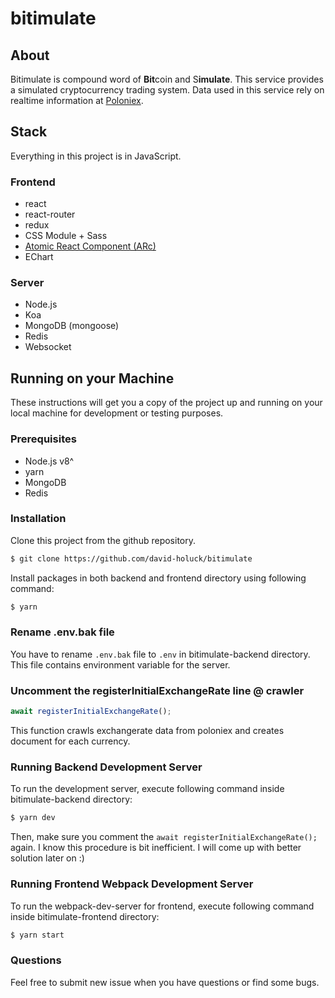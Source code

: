 # bitimulate

## About

Bitimulate is compound word of **Bit**coin and S**imulate**. This service provides a simulated cryptocurrency trading system. Data used in this service rely on realtime information at [Poloniex](https://poloniex.com).

## Stack

Everything in this project is in JavaScript.

### Frontend

- react
- react-router
- redux
- CSS Module + Sass
- [Atomic React Component (ARc)](https://arc.js.org)
- EChart

### Server

- Node.js
- Koa
- MongoDB (mongoose)
- Redis
- Websocket

## Running on your Machine

These instructions will get you a copy of the project up and running on your local machine for development or testing purposes.

### Prerequisites

- Node.js v8^
- yarn
- MongoDB
- Redis

### Installation

Clone this project from the github repository.

```bash
$ git clone https://github.com/david-holuck/bitimulate
```

Install packages in both backend and frontend directory using following command:

```bash
$ yarn
```

### Rename .env.bak file

You have to rename `.env.bak` file to `.env` in bitimulate-backend directory. This file contains environment variable for the server.

### Uncomment the registerInitialExchangeRate line @ crawler

```javascript
await registerInitialExchangeRate();
```

This function crawls exchangerate data from poloniex and creates document for each currency.

### Running Backend Development Server

To run the development server, execute following command inside bitimulate-backend directory:

```bash
$ yarn dev
```

Then, make sure you comment the `await registerInitialExchangeRate();` again. I know this procedure is bit inefficient. I will come up with better solution later on :)

### Running Frontend Webpack Development Server

To run the webpack-dev-server for frontend, execute following command inside bitimulate-frontend directory:

```bash
$ yarn start
```

### Questions

Feel free to submit new issue when you have questions or find some bugs.

